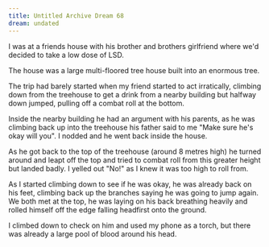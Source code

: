 ```yaml
---
title: Untitled Archive Dream 68
dream: undated
---
```


I was at a friends <!-- JM --> house with his brother and brothers girlfriend where we'd decided to take a low dose of LSD.

The house was a large multi-floored tree house built into an enormous tree.

The trip had barely started when my friend started to act irratically, climbing down from the treehouse to get a drink from a nearby building but halfway down jumped, pulling off a combat roll at the bottom.

Inside the nearby building he had an argument with his parents, as he was climbing back up into the treehouse his father said to me "Make sure he's okay will you". I nodded and he went back inside the house.

As he got back to the top of the treehouse (around 8 metres high) he turned around and leapt off the top and tried to combat roll from this greater height but landed badly. I yelled out "No!" as I knew it was too high to roll from.

As I started climbing down to see if he was okay, he was already back on his feet, climbing back up the branches saying he was going to jump again. We both met at the top, he was laying on his back breathing heavily and rolled himself off the edge falling headfirst onto the ground.

I climbed down to check on him and used my phone as a torch, but there was already a large pool of blood around his head.